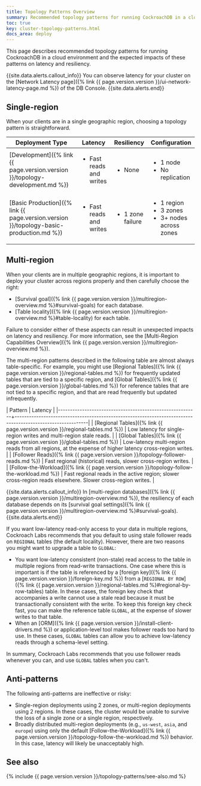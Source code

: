 ```yaml
---
title: Topology Patterns Overview
summary: Recommended topology patterns for running CockroachDB in a cloud environment.
toc: true
key: cluster-topology-patterns.html
docs_area: deploy
---
```


This page describes recommended topology patterns for running CockroachDB in a cloud environment and the expected impacts of these patterns on latency and resiliency.

{{site.data.alerts.callout_info}}
You can observe latency for your cluster on the [Network Latency page]({% link {{ page.version.version }}/ui-network-latency-page.md %}) of the DB Console.
{{site.data.alerts.end}}

## Single-region

When your clients are in a single geographic region, choosing a topology pattern is straightforward.

Deployment Type | Latency | Resiliency | Configuration
--------|---------|------------|--------------
[Development]({% link {{ page.version.version }}/topology-development.md %}) | <ul><li>Fast reads and writes</li></ul> | <ul><li>None</li></ul> | <ul><li>1 node</li><li>No replication</li></ul>
[Basic Production]({% link {{ page.version.version }}/topology-basic-production.md %}) | <ul><li>Fast reads and writes</li></ul> | <ul><li>1 zone failure</li></ul> | <ul><li>1 region</li><li>3 zones</li><li>3+ nodes across zones</li></ul>

## Multi-region

When your clients are in multiple geographic regions, it is important to deploy your cluster across regions properly and then carefully choose the right:

- [Survival goal]({% link {{ page.version.version }}/multiregion-overview.md %}#survival-goals) for each database.
- [Table locality]({% link {{ page.version.version }}/multiregion-overview.md %}#table-locality) for each table.

Failure to consider either of these aspects can result in unexpected impacts on latency and resiliency. For more information, see the [Multi-Region Capabilities Overview]({% link {{ page.version.version }}/multiregion-overview.md %}).

The multi-region patterns described in the following table are almost always table-specific. For example, you might use [Regional Tables]({% link {{ page.version.version }}/regional-tables.md %}) for frequently updated tables that are tied to a specific region, and [Global Tables]({% link {{ page.version.version }}/global-tables.md %}) for reference tables that are not tied to a specific region, and that are read frequently but updated infrequently.

| Pattern                                                  | Latency                                                                                                    |
|----------------------------------------------------------+------------------------------------------------------------------------------------------------------------|
| [Regional Tables]({% link {{ page.version.version }}/regional-tables.md %})                  | Low latency for single-region writes and multi-region stale reads.                                         |
| [Global Tables]({% link {{ page.version.version }}/global-tables.md %})                      | Low-latency multi-region reads from all regions, at the expense of higher latency cross-region writes.     |
| [Follower Reads]({% link {{ page.version.version }}/topology-follower-reads.md %})           | Fast regional (historical) reads, slower cross-region writes.                                              |
| [Follow-the-Workload]({% link {{ page.version.version }}/topology-follow-the-workload.md %}) | Fast regional reads in the active region; slower cross-region reads elsewhere. Slower cross-region writes. |

{{site.data.alerts.callout_info}}
In [multi-region databases]({% link {{ page.version.version }}/multiregion-overview.md %}), the resiliency of each database depends on its [survival goal settings]({% link {{ page.version.version }}/multiregion-overview.md %}#survival-goals).
{{site.data.alerts.end}}

If you want low-latency read-only access to your data in multiple regions, Cockroach Labs recommends that you default to using stale follower reads on `REGIONAL` tables (the default locality). However, there are two reasons you might want to upgrade a table to `GLOBAL`:

- You want low-latency consistent (non-stale) read access to the table in multiple regions from read-write transactions. One case where this is important is if the table is referenced by a [foreign key]({% link {{ page.version.version }}/foreign-key.md %}) from a [`REGIONAL BY ROW`]({% link {{ page.version.version }}/regional-tables.md %}#regional-by-row-tables) table. In these cases, the foreign key check that accompanies a write cannot use a stale read because it must be transactionally consistent with the write. To keep this foreign key check fast, you can make the reference table `GLOBAL`, at the expense of slower writes to that table.
- When an [ORM]({% link {{ page.version.version }}/install-client-drivers.md %}) or application-level tool makes follower reads too hard to use. In these cases, `GLOBAL` tables can allow you to achieve low-latency reads through a schema-level setting.

In summary, Cockroach Labs recommends that you use follower reads whenever you can, and use `GLOBAL` tables when you can't.

## Anti-patterns

The following anti-patterns are ineffective or risky:

- Single-region deployments using 2 zones, or multi-region deployments using 2 regions. In these cases, the cluster would be unable to survive the loss of a single zone or a single region, respectively.
- Broadly distributed multi-region deployments (e.g., `us-west`, `asia`, and `europe`) using only the default [Follow-the-Workload]({% link {{ page.version.version }}/topology-follow-the-workload.md %}) behavior. In this case, latency will likely be unacceptably high.

## See also

{% include {{ page.version.version }}/topology-patterns/see-also.md %}
